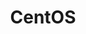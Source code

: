 ---
blog: http://planet.centos.org/
codehost: https://github.com/https://github.com/CentOS
guide: https://wiki.centos.org/ArtWork/Brand/Logo
images:
- centos-ar21.svg
- centos-icon.svg
logohandle: centos
sort: centos
title: CentOS
website: https://www.centos.org/
wikipedia: https://en.wikipedia.org/wiki/CentOS
---